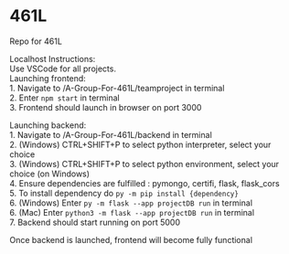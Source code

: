 # 461L
Repo for 461L


Localhost Instructions:<br />
  Use VSCode for all projects.<br />
  Launching frontend:<br />
    1. Navigate to /A-Group-For-461L/teamproject in terminal<br />
    2. Enter `npm start` in terminal<br />
    3. Frontend should launch in browser on port 3000<br />
  
  Launching backend:<br />
    1. Navigate to /A-Group-For-461L/backend in terminal<br />
    2. (Windows) CTRL+SHIFT+P to select python interpreter, select your choice <br />
    3. (Windows) CTRL+SHIFT+P to select python environment, select your choice (on Windows)<br />
    4. Ensure dependencies are fulfilled : pymongo, certifi, flask, flask_cors<br />
    5. To install dependency do `py -m pip install {dependency}`<br />
    6. (Windows) Enter `py -m flask --app projectDB run` in terminal <br />
    6. (Mac) Enter `python3 -m flask --app projectDB run` in terminal <br />
    7. Backend should start running on port 5000<br />
    
  Once backend is launched, frontend will become fully functional<br />
    
   
